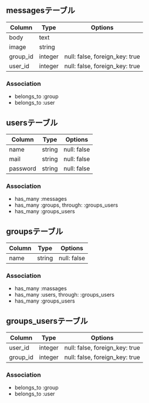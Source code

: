 <!-- # README

This README would normally document whatever steps are necessary to get the
application up and running.

Things you may want to cover:

* Ruby version

* System dependencies

* Configuration

* Database creation

* Database initialization

* How to run the test suite

* Services (job queues, cache servers, search engines, etc.)

* Deployment instructions

* ... -->


## messagesテーブル

| Column   | Type    | Options                        |
| -------- | ------- | ------------------------------ |
| body     | text    |                                |
| image    | string  |                                |
| group_id | integer | null: false, foreign_key: true |
| user_id  | integer | null: false, foreign_key: true |

### Association
- belongs_to :group
- belongs_to :user
  
## usersテーブル

| Column   | Type   | Options     |
| -------- | ------ | ----------- |
| name     | string | null: false |
| mail     | string | null: false |
| password | string | null: false |

### Association
- has_many :messages
- has_many :groups, through: :groups_users
- has_many :groups_users
  

## groupsテーブル

| Column | Type   | Options     |
| ------ | ------ | ----------- |
| name   | string | null: false |

### Association
- has_many :massages
- has_many :users, through: :groups_users
- has_many :groups_users


## groups_usersテーブル

| Column   | Type    | Options                        |
| -------- | ------- | ------------------------------ |
| user_id  | integer | null: false, foreign_key: true |
| group_id | integer | null: false, foreign_key: true |

### Association
- belongs_to :group
- belongs_to :user
  